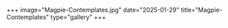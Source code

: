 +++
image="Magpie-Contemplates.jpg"
date="2025-01-29"
title="Magpie-Contemplates"
type="gallery"
+++
